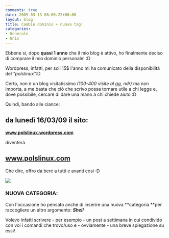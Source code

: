 ```yaml
---
comments: true
date: 2009-03-13 08:00:22+00:00
layout: blog
title: Cambio dominio + nuova tag!
categories:
- Generale
- Unix
---
```


Ebbene si, dopo **quasi 1 anno** che il mio blog è attivo, ho finalmente deciso di comprare il mio dominio personale! :D

Wordpress, infatti, per soli 15$ l'anno mi ha comunicato della disponibilità del _"polslinux"_:D

Certo, non è un blog visitatissimo _(100-400 visite al gg, ndr)_ ma non importa, a me basta che ciò che scrivo possa tornare utile a chi legge e, dove possibile, cercare di dare una mano a chi chiede aiuto :D

Quindi, bando alle ciance:


## **da lunedì 16/03/09** il sito:




**www.polslinux.wordpress.com**



diventerà


## **www.polslinux.com**




Che dire, offro da bere a tutti e avanti così :D




![](http://species.blogosfere.it/images/ricettario/Birra.jpg)








### **NUOVA CATEGORIA:**




Con l'occasione ho pensato anche di inserire una nuova **categoria **per raccogliere un altro argomento: _**Shell**_




Volevo infatti scrivere - per esempio - un post a settimana in cui condivido con voi i comandi che trovo/uso e - ovviamente - una breve spiegazione su essi!

